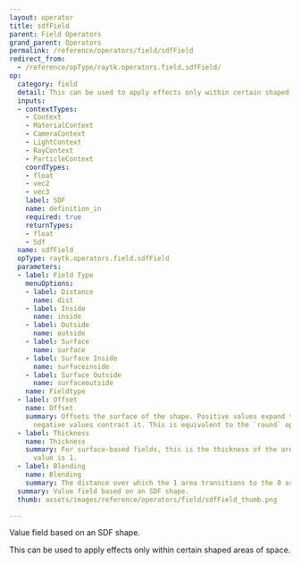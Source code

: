 ```yaml
---
layout: operator
title: sdfField
parent: Field Operators
grand_parent: Operators
permalink: /reference/operators/field/sdfField
redirect_from:
  - /reference/opType/raytk.operators.field.sdfField/
op:
  category: field
  detail: This can be used to apply effects only within certain shaped areas of space.
  inputs:
  - contextTypes:
    - Context
    - MaterialContext
    - CameraContext
    - LightContext
    - RayContext
    - ParticleContext
    coordTypes:
    - float
    - vec2
    - vec3
    label: SDF
    name: definition_in
    required: true
    returnTypes:
    - float
    - Sdf
  name: sdfField
  opType: raytk.operators.field.sdfField
  parameters:
  - label: Field Type
    menuOptions:
    - label: Distance
      name: dist
    - label: Inside
      name: inside
    - label: Outside
      name: outside
    - label: Surface
      name: surface
    - label: Surface Inside
      name: surfaceinside
    - label: Surface Outside
      name: surfaceoutside
    name: Fieldtype
  - label: Offset
    name: Offset
    summary: Offsets the surface of the shape. Positive values expand the shape and
      negative values contract it. This is equivalent to the `round` operator.
  - label: Thickness
    name: Thickness
    summary: For surface-based fields, this is the thickness of the area where the
      value is 1.
  - label: Blending
    name: Blending
    summary: The distance over which the 1 area transitions to the 0 area.
  summary: Value field based on an SDF shape.
  thumb: assets/images/reference/operators/field/sdfField_thumb.png

---
```



Value field based on an SDF shape.

This can be used to apply effects only within certain shaped areas of space.